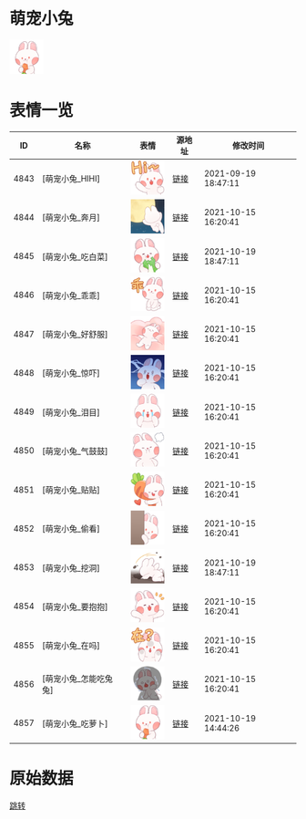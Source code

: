 # 萌宠小兔

<img src="./cover.png" height="60" alt="cover" />

# 表情一览

|ID|名称|表情|源地址|修改时间|
|----|----|----|----|----|
|4843|[萌宠小兔_HIHI]|<img src="./pic/004843_%5B萌宠小兔_HIHI%5D.png" height="60" alt="HIHI"/>|[链接](http://i0.hdslb.com/bfs/emote/792778722692676180a16559146dd269abde7e9c.png)|2021-09-19 18:47:11|
|4844|[萌宠小兔_奔月]|<img src="./pic/004844_%5B萌宠小兔_奔月%5D.png" height="60" alt="奔月"/>|[链接](http://i0.hdslb.com/bfs/emote/8ee2800ee0ac470b991277817cfb4c1efec493d4.png)|2021-10-15 16:20:41|
|4845|[萌宠小兔_吃白菜]|<img src="./pic/004845_%5B萌宠小兔_吃白菜%5D.png" height="60" alt="吃白菜"/>|[链接](http://i0.hdslb.com/bfs/emote/f983862c830d48db092c0007fffc1d965034a615.png)|2021-10-19 18:47:11|
|4846|[萌宠小兔_乖乖]|<img src="./pic/004846_%5B萌宠小兔_乖乖%5D.png" height="60" alt="乖乖"/>|[链接](http://i0.hdslb.com/bfs/emote/396250acc15659654f09944a5231273e8c8853da.png)|2021-10-15 16:20:41|
|4847|[萌宠小兔_好舒服]|<img src="./pic/004847_%5B萌宠小兔_好舒服%5D.png" height="60" alt="好舒服"/>|[链接](http://i0.hdslb.com/bfs/emote/9d735095d5bb339e2d3bb005acfd9425e7d38dfd.png)|2021-10-15 16:20:41|
|4848|[萌宠小兔_惊吓]|<img src="./pic/004848_%5B萌宠小兔_惊吓%5D.png" height="60" alt="惊吓"/>|[链接](http://i0.hdslb.com/bfs/emote/14a4f2acf88496a6a05a71254efe2824bb505a30.png)|2021-10-15 16:20:41|
|4849|[萌宠小兔_泪目]|<img src="./pic/004849_%5B萌宠小兔_泪目%5D.png" height="60" alt="泪目"/>|[链接](http://i0.hdslb.com/bfs/emote/05cf1ddd5181f3678e6aa63b5ed2e9bb213bc3a6.png)|2021-10-15 16:20:41|
|4850|[萌宠小兔_气鼓鼓]|<img src="./pic/004850_%5B萌宠小兔_气鼓鼓%5D.png" height="60" alt="气鼓鼓"/>|[链接](http://i0.hdslb.com/bfs/emote/1aff1efbe19e6dafbf76f893399b78c8a93df921.png)|2021-10-15 16:20:41|
|4851|[萌宠小兔_贴贴]|<img src="./pic/004851_%5B萌宠小兔_贴贴%5D.png" height="60" alt="贴贴"/>|[链接](http://i0.hdslb.com/bfs/emote/0eed3e08c7c6f1499fdea35de29132e24bc18307.png)|2021-10-15 16:20:41|
|4852|[萌宠小兔_偷看]|<img src="./pic/004852_%5B萌宠小兔_偷看%5D.png" height="60" alt="偷看"/>|[链接](http://i0.hdslb.com/bfs/emote/75184642af75004bf9f406796021ed0d74204c18.png)|2021-10-15 16:20:41|
|4853|[萌宠小兔_挖洞]|<img src="./pic/004853_%5B萌宠小兔_挖洞%5D.png" height="60" alt="挖洞"/>|[链接](http://i0.hdslb.com/bfs/emote/883bb9733917fd96090d5bd7cc70406db2961876.png)|2021-10-19 18:47:11|
|4854|[萌宠小兔_要抱抱]|<img src="./pic/004854_%5B萌宠小兔_要抱抱%5D.png" height="60" alt="要抱抱"/>|[链接](http://i0.hdslb.com/bfs/emote/688f21437fccfe2a111e03eae721a1a6b7596f10.png)|2021-10-15 16:20:41|
|4855|[萌宠小兔_在吗]|<img src="./pic/004855_%5B萌宠小兔_在吗%5D.png" height="60" alt="在吗"/>|[链接](http://i0.hdslb.com/bfs/emote/ecf5425dca622853572e2d43bdc3aa967b8d1d26.png)|2021-10-15 16:20:41|
|4856|[萌宠小兔_怎能吃兔兔]|<img src="./pic/004856_%5B萌宠小兔_怎能吃兔兔%5D.png" height="60" alt="怎能吃兔兔"/>|[链接](http://i0.hdslb.com/bfs/emote/cee28185a6a98a0faef51ce82958c38d1419c860.png)|2021-10-15 16:20:41|
|4857|[萌宠小兔_吃萝卜]|<img src="./pic/004857_%5B萌宠小兔_吃萝卜%5D.png" height="60" alt="吃萝卜"/>|[链接](http://i0.hdslb.com/bfs/emote/98eb48b5522d059f11e5a288e38efc311c354362.png)|2021-10-19 14:44:26|

# 原始数据

[跳转](./raw.json)

